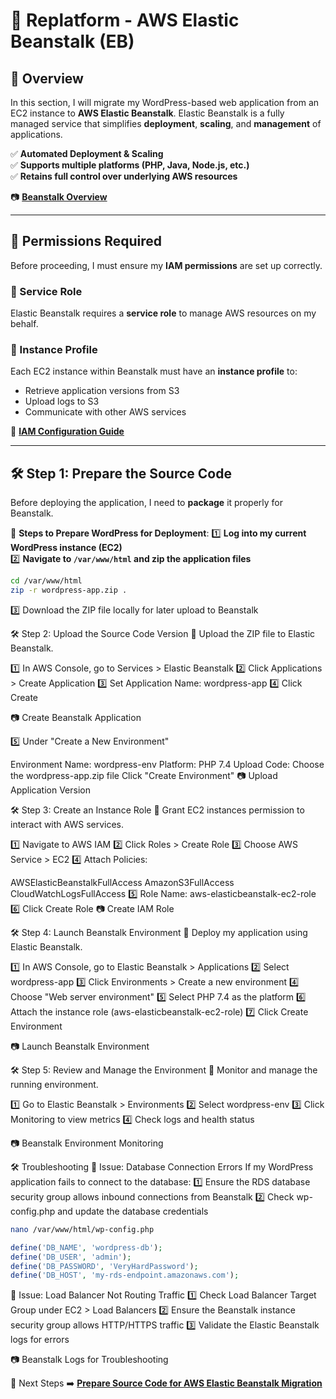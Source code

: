 # **🚀 Replatform - AWS Elastic Beanstalk (EB)**

## **📌 Overview**
In this section, I will migrate my WordPress-based web application from an EC2 instance to **AWS Elastic Beanstalk**. Elastic Beanstalk is a fully managed service that simplifies **deployment**, **scaling**, and **management** of applications.

✅ **Automated Deployment & Scaling**  
✅ **Supports multiple platforms (PHP, Java, Node.js, etc.)**  
✅ **Retains full control over underlying AWS resources**  

📷 [**Beanstalk Overview**](./images/beanstalk-overview.png)

---

## **📌 Permissions Required**
Before proceeding, I must ensure my **IAM permissions** are set up correctly.

### **🔹 Service Role**
Elastic Beanstalk requires a **service role** to manage AWS resources on my behalf.

### **🔹 Instance Profile**
Each EC2 instance within Beanstalk must have an **instance profile** to:
- Retrieve application versions from S3
- Upload logs to S3
- Communicate with other AWS services

🔗 **[IAM Configuration Guide](https://docs.aws.amazon.com/elasticbeanstalk/latest/dg/iam-roles.html)**

---

## **🛠️ Step 1: Prepare the Source Code**
Before deploying the application, I need to **package** it properly for Beanstalk.

📌 **Steps to Prepare WordPress for Deployment**:
1️⃣ **Log into my current WordPress instance (EC2)**  
2️⃣ **Navigate to `/var/www/html` and zip the application files**  
```bash
cd /var/www/html
zip -r wordpress-app.zip .
```
3️⃣ Download the ZIP file locally for later upload to Beanstalk

🛠️ Step 2: Upload the Source Code Version
📌 Upload the ZIP file to Elastic Beanstalk.

1️⃣ In AWS Console, go to Services > Elastic Beanstalk
2️⃣ Click Applications > Create Application
3️⃣ Set Application Name: wordpress-app
4️⃣ Click Create

📷 Create Beanstalk Application

5️⃣ Under "Create a New Environment"

Environment Name: wordpress-env
Platform: PHP 7.4
Upload Code: Choose the wordpress-app.zip file
Click "Create Environment"
📷 Upload Application Version

🛠️ Step 3: Create an Instance Role
📌 Grant EC2 instances permission to interact with AWS services.

1️⃣ Navigate to AWS IAM
2️⃣ Click Roles > Create Role
3️⃣ Choose AWS Service > EC2
4️⃣ Attach Policies:

AWSElasticBeanstalkFullAccess
AmazonS3FullAccess
CloudWatchLogsFullAccess
5️⃣ Role Name: aws-elasticbeanstalk-ec2-role
6️⃣ Click Create Role
📷 Create IAM Role

🛠️ Step 4: Launch Beanstalk Environment
📌 Deploy my application using Elastic Beanstalk.

1️⃣ In AWS Console, go to Elastic Beanstalk > Applications
2️⃣ Select wordpress-app
3️⃣ Click Environments > Create a new environment
4️⃣ Choose "Web server environment"
5️⃣ Select PHP 7.4 as the platform
6️⃣ Attach the instance role (aws-elasticbeanstalk-ec2-role)
7️⃣ Click Create Environment

📷 Launch Beanstalk Environment

🛠️ Step 5: Review and Manage the Environment
📌 Monitor and manage the running environment.

1️⃣ Go to Elastic Beanstalk > Environments
2️⃣ Select wordpress-env
3️⃣ Click Monitoring to view metrics
4️⃣ Check logs and health status

📷 Beanstalk Environment Monitoring

🛠️ Troubleshooting
🔹 Issue: Database Connection Errors
If my WordPress application fails to connect to the database: 1️⃣ Ensure the RDS database security group allows inbound connections from Beanstalk
2️⃣ Check wp-config.php and update the database credentials
```bash
nano /var/www/html/wp-config.php
```
```php
define('DB_NAME', 'wordpress-db');
define('DB_USER', 'admin');
define('DB_PASSWORD', 'VeryHardPassword');
define('DB_HOST', 'my-rds-endpoint.amazonaws.com');
```
🔹 Issue: Load Balancer Not Routing Traffic
1️⃣ Check Load Balancer Target Group under EC2 > Load Balancers
2️⃣ Ensure the Beanstalk instance security group allows HTTP/HTTPS traffic
3️⃣ Validate the Elastic Beanstalk logs for errors

📷 Beanstalk Logs for Troubleshooting

📌 Next Steps
➡️ **[Prepare Source Code for AWS Elastic Beanstalk Migration](../docs/replatform-eb-prepare.md)** 
